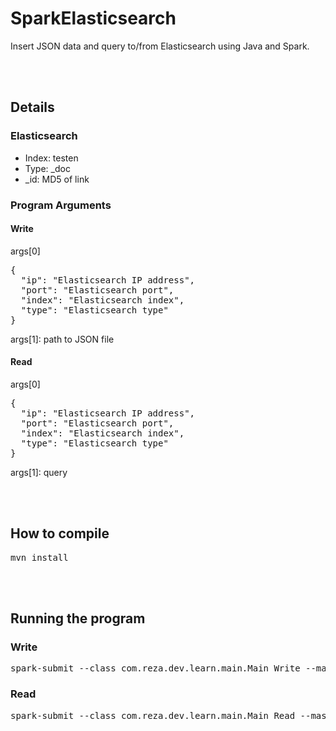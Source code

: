 # SparkElasticsearch
Insert JSON data and query to/from Elasticsearch using Java and Spark.

<br />
<br />

## Details
### Elasticsearch
* Index: testen
* Type: _doc
* _id: MD5 of link

### Program Arguments
#### Write
args[0]
<pre>
{
  "ip": "Elasticsearch IP address",
  "port": "Elasticsearch port",
  "index": "Elasticsearch index",
  "type": "Elasticsearch type"
}
</pre>

args[1]: path to JSON file

#### Read
args[0]
<pre>
{
  "ip": "Elasticsearch IP address",
  "port": "Elasticsearch port",
  "index": "Elasticsearch index",
  "type": "Elasticsearch type"
}
</pre>

args[1]: query

<br />
<br />

## How to compile
<pre>mvn install</pre>

<br />
<br />

## Running the program
### Write
<pre>
spark-submit --class com.reza.dev.learn.main.Main_Write --master local[2] target/SparkElasticsearch-1.0-SNAPSHOT-jar-with-dependencies.jar '{"ip":"192.168.20.11,192.168.20.12","port":"9200","index":"test1","type":"_doc"}' '/home/data/News_Category_Dataset_v2.json'
</pre>

### Read
<pre>
spark-submit --class com.reza.dev.learn.main.Main_Read --master local[2] target/SparkElasticsearch-1.0-SNAPSHOT-jar-with-dependencies.jar '{"ip":"192.168.20.11,192.168.20.12","port":"9200","index":"test1","type":"_doc"}' '{"query":{"match":{"category":"sports"}}}'
</pre>
